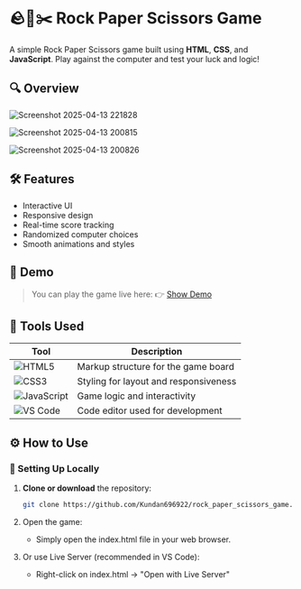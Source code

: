 # 🪨📄✂️ Rock Paper Scissors Game

A simple Rock Paper Scissors game built using **HTML**, **CSS**, and **JavaScript**. Play against the computer and test your luck and logic!

## 🔍 Overview

![Screenshot 2025-04-13 221828](https://github.com/user-attachments/assets/a2d6673a-1ab6-48dd-8bfc-3024045cb137)

![Screenshot 2025-04-13 200815](https://github.com/user-attachments/assets/5cff4cbc-780b-4756-b496-74fd51c5a991)

![Screenshot 2025-04-13 200826](https://github.com/user-attachments/assets/41428fbc-b79f-497c-8338-88ba3d5a4e15)

## 🛠️ Features

- Interactive UI
- Responsive design
- Real-time score tracking
- Randomized computer choices
- Smooth animations and styles

## 🚀 Demo

> You can play the game live here: 👉 [Show Demo](https://rock-paper-scissors-game69.netlify.app/)

## 🧰 Tools Used

| Tool         | Description                      |
|--------------|----------------------------------|
| ![HTML5](https://img.icons8.com/color/48/html-5.png) | Markup structure for the game board |
| ![CSS3](https://img.icons8.com/color/48/css3.png)  | Styling for layout and responsiveness |
| ![JavaScript](https://img.icons8.com/color/48/javascript.png) | Game logic and interactivity |
| ![VS Code](https://img.icons8.com/color/48/visual-studio-code-2019.png) | Code editor used for development |


## ⚙️ How to Use

### 🔧 Setting Up Locally

1. **Clone or download** the repository:
   ```bash
   git clone https://github.com/Kundan696922/rock_paper_scissors_game.git
2. Open the game:

   - Simply open the index.html file in your web browser.

3. Or use Live Server (recommended in VS Code):

   - Right-click on index.html → "Open with Live Server"
